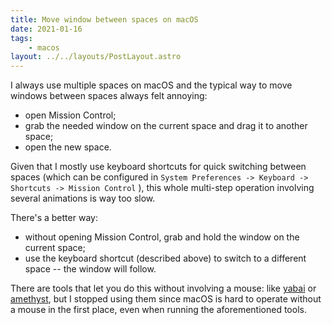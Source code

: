 ```yaml
---
title: Move window between spaces on macOS
date: 2021-01-16
tags:
    - macos
layout: ../../layouts/PostLayout.astro
---
```


I always use multiple spaces on macOS and the typical way to move windows
between spaces always felt annoying:

- open Mission Control;
- grab the needed window on the current space and drag it to another space;
- open the new space.

Given that I mostly use keyboard shortcuts for quick switching between spaces
(which can be configured in
`System Preferences -> Keyboard -> Shortcuts -> Mission Control` ), this whole
multi-step operation involving several animations is way too slow.

There's a better way:

- without opening Mission Control, grab and hold the window on the current
  space;
- use the keyboard shortcut (described above) to switch to a different space --
  the window will follow.

There are tools that let you do this without involving a mouse: like [yabai] or
[amethyst], but I stopped using them since macOS is hard to operate without a
mouse in the first place, even when running the aforementioned tools.

[yabai]: https://github.com/koekeishiya/yabai
[amethyst]: https://github.com/ianyh/Amethyst
